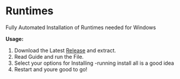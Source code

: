 # Runtimes
Fully Automated Installation of Runtimes needed for Windows

**Usage:**
1. Download the Latest [Release](https://github.com/HardwareGeiler/Runtimes/releases/latest/download/InstallRuntimes.zip) and extract.
2. Read Guide and run the File.
3. Select your options for Installing
    -running install all is a good idea
4. Restart and youre good to go!
